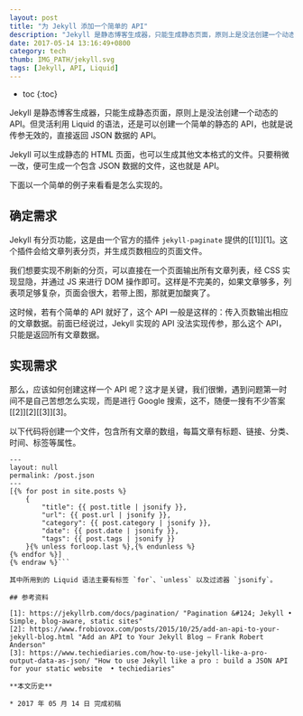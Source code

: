 ```yaml
---
layout: post
title: "为 Jekyll 添加一个简单的 API"
description: "Jekyll 是静态博客生成器，只能生成静态页面，原则上是没法创建一个动态的 API。但灵活利用 Liquid 的语法，还是可以创建一个简单的静态的 API，也就是说传参无效的，直接返回 JSON 数据的 API。"
date: 2017-05-14 13:16:49+0800
category: tech
thumb: IMG_PATH/jekyll.svg
tags: [Jekyll, API, Liquid]
---
```


* toc
{:toc}

Jekyll 是静态博客生成器，只能生成静态页面，原则上是没法创建一个动态的 API。但灵活利用 Liquid 的语法，还是可以创建一个简单的静态的 API，也就是说传参无效的，直接返回 JSON 数据的 API。

Jekyll 可以生成静态的 HTML 页面，也可以生成其他文本格式的文件。只要稍微一改，便可生成一个包含 JSON 数据的文件，这也就是 API。

下面以一个简单的例子来看看是怎么实现的。

## 确定需求

Jekyll 有分页功能，这是由一个官方的插件 `jekyll-paginate` 提供的[[1]][1]。这个插件会给文章列表分页，并生成页数相应的页面文件。

我们想要实现不刷新的分页，可以直接在一个页面输出所有文章列表，经 CSS 实现显隐，并通过 JS 来进行 DOM 操作即可。这样是不完美的，如果文章够多，列表项足够复杂，页面会很大，若带上图，那就更加酸爽了。

这时候，若有个简单的 API 就好了，这个 API 一般是这样的：传入页数输出相应的文章数据。前面已经说过，Jekyll 实现的 API 没法实现传参，那么这个 API，只能是返回所有文章数据。

## 实现需求

那么，应该如何创建这样一个 API 呢？这才是关键，我们很懒，遇到问题第一时间不是自己苦想怎么实现，而是进行 Google 搜索，这不，随便一搜有不少答案[[2]][2][[3]][3]。

以下代码将创建一个文件，包含所有文章的数组，每篇文章有标题、链接、分类、时间、标签等属性。

```liquid{% raw %}
---
layout: null
permalink: /post.json
---
[{% for post in site.posts %}
    {
        "title": {{ post.title | jsonify }},
        "url": {{ post.url | jsonify }},
        "category": {{ post.category | jsonify }},
        "date": {{ post.date | jsonify }},
        "tags": {{ post.tags | jsonify }}
    }{% unless forloop.last %},{% endunless %}
{% endfor %}]
{% endraw %}```

其中所用到的 Liquid 语法主要有标签 `for`、`unless` 以及过滤器 `jsonify`。

## 参考资料

[1]: https://jekyllrb.com/docs/pagination/ "Pagination &#124; Jekyll • Simple, blog-aware, static sites"
[2]: https://www.frobiovox.com/posts/2015/10/25/add-an-api-to-your-jekyll-blog.html "Add an API to Your Jekyll Blog – Frank Robert Anderson"
[3]: https://www.techiediaries.com/how-to-use-jekyll-like-a-pro-output-data-as-json/ "How to use Jekyll like a pro : build a JSON API for your static website  • techiediaries"

**本文历史**

* 2017 年 05 月 14 日 完成初稿
